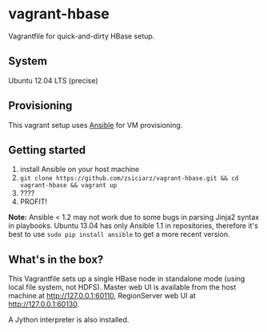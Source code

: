 vagrant-hbase
=============

Vagrantfile for quick-and-dirty HBase setup.

System
------

Ubuntu 12.04 LTS (precise)

Provisioning
------------

This vagrant setup uses [Ansible](http://www.ansibleworks.com/) for VM
provisioning.

Getting started
---------------

1. install Ansible on your host machine
2. `git clone https://github.com/zsiciarz/vagrant-hbase.git && cd vagrant-hbase && vagrant up`
3. ????
4. PROFIT!

**Note:** Ansible < 1.2 may not work due to some bugs in parsing Jinja2 syntax
in playbooks. Ubuntu 13.04 has only Ansible 1.1 in repositories, therefore
it's best to use `sudo pip install ansible` to get a more recent version.

What's in the box?
------------------

This Vagrantfile sets up a single HBase node in standalone mode (using local file system, not HDFS).
Master web UI is available from the host machine at http://127.0.0.1:60110,
RegionServer web UI at http://127.0.0.1:60130.

A Jython interpreter is also installed.
